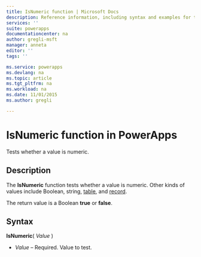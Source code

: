 ```yaml
---
title: IsNumeric function | Microsoft Docs
description: Reference information, including syntax and examples for the IsNumeric function in PowerApps
services: ''
suite: powerapps
documentationcenter: na
author: gregli-msft
manager: anneta
editor: ''
tags: ''

ms.service: powerapps
ms.devlang: na
ms.topic: article
ms.tgt_pltfrm: na
ms.workload: na
ms.date: 11/01/2015
ms.author: gregli

---
```

# IsNumeric function in PowerApps
Tests whether a value is numeric.

## Description
The **IsNumeric** function tests whether a value is numeric.  Other kinds of values include Boolean, string, [table](../working-with-tables.md), and [record](../working-with-tables.md#records).

The return value is a Boolean **true** or **false**.

## Syntax
**IsNumeric**( *Value* )

* *Value* – Required. Value to test.

